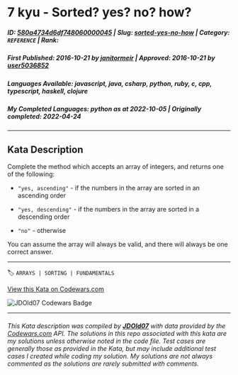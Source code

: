 # 7 kyu - Sorted? yes? no? how?

##### **ID**: [580a4734d6df748060000045](https://www.codewars.com/kata/580a4734d6df748060000045) | **Slug**: [sorted-yes-no-how](https://www.codewars.com/kata/580a4734d6df748060000045) | **Category**: `REFERENCE` | **Rank**: <span style="color:white">7 kyu</span>

##### **First Published**: 2016-10-21 ***by*** [janitormeir](https://www.codewars.com/users/janitormeir) | **Approved**: 2016-10-21 ***by*** [user5036852](https://www.codewars.com/users/user5036852)

##### **Languages Available**: javascript, java, csharp, python, ruby, c, cpp, typescript, haskell, clojure

##### **My Completed Languages**: python ***as at*** 2022-10-05 | **Originally completed**: 2022-04-24

---

## Kata Description


Complete the method which accepts an array of integers, and returns one of the following:



* `"yes, ascending"` - if the numbers in the array are sorted in an ascending order

* `"yes, descending"` - if the numbers in the array are sorted in a descending order

* `"no"` - otherwise





You can assume the array will always be valid, and there will always be one correct answer.

---


🏷 `ARRAYS | SORTING | FUNDAMENTALS`


[View this Kata on Codewars.com](https://www.codewars.com/kata/580a4734d6df748060000045)

![](https://www.codewars.com/users/jdold07/badges/large "JDOld07 Codewars Badge")

---

###### *This Kata description was compiled by [**JDOld07**](https://tpstech.dev) with data provided by the [Codewars.com](https://www.codewars.com) API.  The solutions in this repo associated with this kata are my solutions unless otherwise noted in the code file.  Test cases are generally those as provided in the Kata, but may include additional test cases I created while coding my solution.  My solutions are not always commented as the solutions are rarely submitted with comments.*
